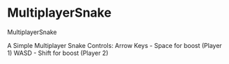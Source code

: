 # MultiplayerSnake
MultiplayerSnake

A Simple Multiplayer Snake 
Controls: 
Arrow Keys - Space for boost (Player 1)
WASD - Shift for boost (Player 2)
